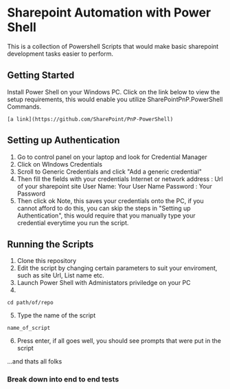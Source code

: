 # Sharepoint Automation with Power Shell

This is a collection of Powershell Scripts that would make basic sharepoint development tasks easier to perform.

## Getting Started

Install Power Shell on your Windows PC.
Click on the link below to view the setup requirements, this would enable you utilize SharePointPnP.PowerShell Commands.

```
[a link](https://github.com/SharePoint/PnP-PowerShell)
```
## Setting up Authentication
1. Go to control panel on your laptop and look for Credential Manager
2. Click on WIndows Credentials
3. Scroll to Generic Credentials and click "Add a generic credential"
4. Then fill the fields with your credentials
Internet or network address : Url of your sharepoint site
User Name: Your User Name
Password : Your Password 
5. Then click ok
Note, this saves your credentials onto the PC, if you cannot afford to do this, you can skip the steps in "Setting up Authentication", this would require that you manually type your credential everytime you run the script.


## Running the Scripts


1. Clone this repository
2. Edit the script by changing certain parameters to suit your enviroment,
such as site Url, List name etc.
3. Launch Power Shell with Administators priviledge on your PC
4. 
```
cd path/of/repo
```
5. Type the name of the script
```
name_of_script
```
6. Press enter, if all goes well, you should see prompts that were put in the script

...and thats all folks

### Break down into end to end tests